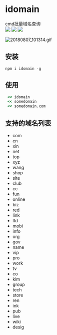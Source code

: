 # idomain
cmd批量域名查询  
<img src="https://img.shields.io/npm/dt/idomain.svg">  <img src="https://img.shields.io/packagist/l/doctrine/orm.svg">  <img src="https://img.shields.io/github/package-json/v/jon-millent/idomain.svg">

![20180807_101314.gif](https://i.loli.net/2018/08/07/5b690176d1d59.gif)

## 安装
`npm i idomain -g`


## 使用
```cmd
 << idomain
 << somedomain
 << somedomain.com
```



## 支持的域名列表
* com
* cn
* xin
* net
* top
* xyz
* wang
* shop
* site
* club
* cc
* fun
* online
* biz
* red
* link
* ltd
* mobi
* info
* org
* gov
* name
* vip
* pro
* work
* tv
* co
* kim
* group
* tech
* store
* ren
* ink
* pub
* live
* wiki
* desig
